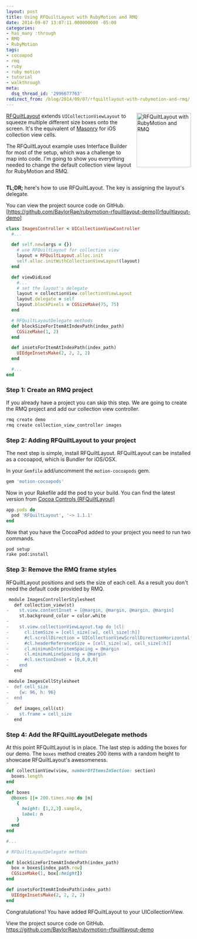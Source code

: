 ```yaml
---
layout: post
title: Using RFQuiltLayout with RubyMotion and RMQ
date: 2014-09-07 13:07:11.000000000 -05:00
categories:
- has_many :through
- RMQ
- RubyMotion
tags:
- cocoapod
- rmq
- ruby
- ruby motion
- tutorial
- walkthrough
meta:
  dsq_thread_id: '2996677763'
redirect_from: /blog/2014/09/07/rfquiltlayout-with-rubymotion-and-rmq/
---
```


<img class="alignleft size-medium wp-image-594" style="float: right; margin-left: 15px; width: 148px;" src="{{ site.baseurl }}/assets/Screen-Shot-2014-09-08-at-10.24.13-AM-180x300.png" alt="RFQuiltLayout with RubyMotion and RMQ" />

[RFQuiltLayout][rfquiltlayout] extends `UICollectionViewLayout` to squeeze
multiple different size boxes onto the screen. It's the equivalent of
[Masonry][masonry] for iOS collection view cells.

The RFQuiltLayout example uses Interface Builder for most of the setup, which
was a challenge to map into code. I'm going to show you everything needed to
change the default collection view layout for RubyMotion and RMQ.

<div style="clear: both;"></div>

**TL;DR;** here's how to use RFQuiltLayout. The key is assigning the layout's delegate.

You can view the project source code on GitHub.<br>
[https://github.com/BaylorRae/rubymotion-rfquiltlayout-demo][rfquiltlayout-demo]

```ruby
class ImagesController < UICollectionViewController
  #...

  def self.new(args = {})
    # use RFQuiltLayout for collection view
    layout = RFQuiltLayout.alloc.init
    self.alloc.initWithCollectionViewLayout(layout)
  end

  def viewDidLoad
    #...
    # set the layout's delegate
    layout = collectionView.collectionViewLayout
    layout.delegate = self
    layout.blockPixels = CGSizeMake(75, 75)
  end

  # RFQuiltLayoutDelegate methods
  def blockSizeForItemAtIndexPath(index_path)
    CGSizeMake(1, 2)
  end

  def insetsForItemAtIndexPath(index_path)
    UIEdgeInsetsMake(2, 2, 2, 2)
  end

  #...
end
```

### Step 1: Create an RMQ project

If you already have a project you can skip this step. We are going to create the
RMQ project and add our collection view controller.

```bash
rmq create demo
rmq create collection_view_controller images
```

### Step 2: Adding RFQuiltLayout to your project

The next step is simple, install RFQuiltLayout. RFQuiltLayout can be installed
as a cocoapod, which is Bundler for iOS/OSX.

In your `Gemfile` add/uncomment the `motion-cocoapods` gem.

```ruby
gem 'motion-cocoapods'
```

Now in your Rakefile add the pod to your build. You can find the latest version
from [Cocoa Controls (RFQuiltLayout)][cocoa_controls_rfquilt_layout]

```ruby
app.pods do
  pod 'RFQuiltLayout', '~> 1.1.1'
end
```

Now that you have the CocoaPod added to your project you need to run two
commands.

```bash
pod setup
rake pod:install
```

### Step 3: Remove the RMQ frame styles

RFQuiltLayout positions and sets the size of each cell. As a result you don't need the default code provided by RMQ.

```diff
 module ImagesControllerStylesheet
   def collection_view(st)
-    st.view.contentInset = [@margin, @margin, @margin, @margin]
     st.background_color = color.white
-
-    st.view.collectionViewLayout.tap do |cl|
-      cl.itemSize = [cell_size[:w], cell_size[:h]]
-      #cl.scrollDirection = UICollectionViewScrollDirectionHorizontal
-      #cl.headerReferenceSize = [cell_size[:w], cell_size[:h]]
-      cl.minimumInteritemSpacing = @margin
-      cl.minimumLineSpacing = @margin
-      #cl.sectionInset = [0,0,0,0]
-    end
   end
```

```diff
 module ImagesCellStylesheet
-  def cell_size
-    {w: 96, h: 96}
-  end
-
   def images_cell(st)
-    st.frame = cell_size
   end
```

### Step 4: Add the RFQuiltLayoutDelegate methods

At this point RFQuiltLayout is in place. The last step is adding the boxes for
our demo. The `boxes` method creates 200 items with a random height to showcase
RFQuiltLayout's awesomeness.

```ruby
def collectionView(view, numberOfItemsInSection: section)
  boxes.length
end

def boxes
  @boxes ||= 200.times.map do |n|
    {
      height: [1,2,3].sample,
      label: n
    }
  end
end

#...

# RFQuiltLayoutDelegate methods

def blockSizeForItemAtIndexPath(index_path)
  box = boxes[index_path.row]
  CGSizeMake(1, box[:height])
end

def insetsForItemAtIndexPath(index_path)
  UIEdgeInsetsMake(2, 2, 2, 2)
end
```


Congratulations! You have added RFQuiltLayout to your UICollectionView.

View the project source code on GitHub.<br>
<a href="https://github.com/BaylorRae/rubymotion-rfquiltlayout-demo">https://github.com/BaylorRae/rubymotion-rfquiltlayout-demo</a>

[rfquiltlayout]: https://github.com/bryceredd/RFQuiltLayout
[masonry]: http://masonry.desandro.com/
[RFQuiltLayout-demo]: https://github.com/BaylorRae/rubymotion-rfquiltlayout-demo
[cocoa_controls_rfquilt_layout]: https://www.cocoacontrols.com/controls/rfquiltlayout
